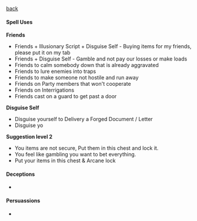 [back](../Character.md)

#### Spell Uses

__Friends__
- Friends + Illusionary Script + Disguise Self - Buying items for my friends, please put it on my tab
- Friends + Disguise Self - Gamble and not pay our losses or make loads
- Friends to calm somebody down that is already aggravated
- Friends to lure enemies into traps
- Friends to make someone not hostile and run away
- Friends on Party members that won't cooperate
- Friends on Interrigations
- Friends cast on a guard to get past a door
 

__Disguise Self__
- Disguise yourself to Delivery a Forged Document / Letter
- Disguise yo

__Suggestion level 2__
- You items are not secure, Put them in this chest and lock it.
- You feel like gambling you want to bet everything.
- Put your items in this chest & Arcane lock
  
#### Deceptions
-

#### Persuassions
- 
